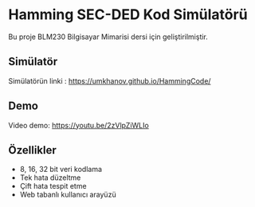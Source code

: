 # Hamming SEC-DED Kod Simülatörü

Bu proje BLM230 Bilgisayar Mimarisi dersi için geliştirilmiştir.

## Simülatör
Simülatörün linki : https://umkhanov.github.io/HammingCode/

## Demo
Video demo: https://youtu.be/2zVlpZiWLIo

## Özellikler
- 8, 16, 32 bit veri kodlama
- Tek hata düzeltme  
- Çift hata tespit etme
- Web tabanlı kullanıcı arayüzü

